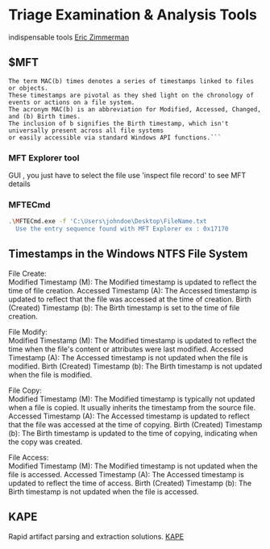 # Triage Examination & Analysis Tools

indispensable tools
[Eric Zimmerman](https://ericzimmerman.github.io/#!index.md)

## $MFT
```
The term MAC(b) times denotes a series of timestamps linked to files or objects. 
These timestamps are pivotal as they shed light on the chronology of events or actions on a file system. 
The acronym MAC(b) is an abbreviation for Modified, Accessed, Changed, and (b) Birth times. 
The inclusion of b signifies the Birth timestamp, which isn't universally present across all file systems 
or easily accessible via standard Windows API functions.```
```

### MFT Explorer tool
GUI , you just have to select the file
use 'inspect file record' to see MFT details

### MFTECmd
```bash
.\MFTECmd.exe -f 'C:\Users\johndoe\Desktop\FileName.txt
  Use the entry sequence found with MFT Explorer ex : 0x17170
```
## Timestamps in the Windows NTFS File System
  File Create: \
        Modified Timestamp (M): The Modified timestamp is updated to reflect the time of file creation.
        Accessed Timestamp (A): The Accessed timestamp is updated to reflect that the file was accessed at the time of creation.
        Birth (Created) Timestamp (b): The Birth timestamp is set to the time of file creation.

  File Modify: \
        Modified Timestamp (M): The Modified timestamp is updated to reflect the time when the file's content or attributes were last modified.
        Accessed Timestamp (A): The Accessed timestamp is not updated when the file is modified.
        Birth (Created) Timestamp (b): The Birth timestamp is not updated when the file is modified.

  File Copy: \
        Modified Timestamp (M): The Modified timestamp is typically not updated when a file is copied. It usually inherits the timestamp from the source file.
        Accessed Timestamp (A): The Accessed timestamp is updated to reflect that the file was accessed at the time of copying.
        Birth (Created) Timestamp (b): The Birth timestamp is updated to the time of copying, indicating when the copy was created.

  File Access: \
        Modified Timestamp (M): The Modified timestamp is not updated when the file is accessed.
        Accessed Timestamp (A): The Accessed timestamp is updated to reflect the time of access.
        Birth (Created) Timestamp (b): The Birth timestamp is not updated when the file is accessed.


## KAPE
Rapid artifact parsing and extraction solutions.
[KAPE](https://www.kroll.com/en/services/cyber-risk/incident-response-litigation-support/kroll-artifact-parser-extractor-kape)




















